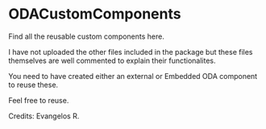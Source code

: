 # ODACustomComponents

Find all the reusable  custom  components here.

I have not uploaded the other files included in the package but these files themselves are well commented to explain their functionalites.

You need to have created either an external or Embedded ODA component to reuse these.

Feel free to reuse. 

Credits: Evangelos R.
